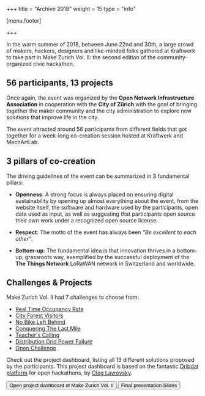 +++
title = "Archive 2018"
weight = 15
type = "info"

[menu.footer]

+++

In the warm summer of 2018, between June 22nd and 30th, a large crowd of makers, hackers, designers and like-minded folks gathered at Kraftwerk to take part in Make Zurich Vol. II: the second edition of the community-organized civic hackathon.

<!--more-->

## 56 participants, 13 projects

Once again, the event was organized by the **Open Network Infrastructure Association** in cooperation with the **City of Zürich** with the goal of bringing together the maker community and the city administration to explore new solutions that improve life in the city.

The event attracted around 56 participants from different fields that got together for a week-long co-creation session hosted at Kraftwerk and MechArtLab.

## 3 pillars of co-creation

The driving guidelines of the event can be summarized in 3 fundamental pillars:

* **Openness**: A strong focus is always placed on ensuring digital sustainability by opening up almost everything about the event, from the website itself, the software and hardware used by the participants, open data used as input, as well as suggesting that participants open source their own work under a recognized open source license.

* **Respect**: The motto of the event has always been *"Be excellent to each other"*.

* **Bottom-up**: The fundamental idea is that innovation thrives in a bottom-up, grassroots way, exemplified by the successful deployment of the **The Things Network** LoRaWAN network in Switzerland and worldwide.

## Challenges & Projects

Make Zurich Vol. II had 7 challenges to choose from:

* <span class="btn btn-sm purple darken-4"><a href="box/1" class="white-text">Real Time Occupancy Rate</a></span><br/>
* <span class="btn btn-sm purple darken-4"><a href="box/2" class="white-text">City Forest Visitors</a></span><br/>
* <span class="btn btn-sm purple darken-4"><a href="box/3" class="white-text">No Bike Left Behind</a></span><br/>
* <span class="btn btn-sm purple darken-4"><a href="box/4" class="white-text">Conquering The Last Mile</a></span><br/>
* <span class="btn btn-sm purple darken-4"><a href="box/5" class="white-text">Teacher's Calling</a></span><br/>
* <span class="btn btn-sm purple darken-4"><a href="box/6" class="white-text">Distribution Grid Power Failure</a></span><br/>
* <span class="btn btn-sm purple darken-4"><a href="box/7" class="white-text">Open Challenge</a></span><br/>

Check out the project dashboard, listing all 13 different solutions proposed by the participants.
This project dashboard is based on the fantastic [Dribdat platform](https://datalets.ch/dribdat/)
for open hackathons, by [Oleg Lavrovsky](https://blog.datalets.ch/author/oleg/).

<a href="https://now.makezurich.ch/event/3">
  <button type="button" class="btn event-primary-color m-0 waves-effect waves-light" >
      Open project dashboard of Make Zurich Vol. II <i class="fa fa-code ml-2"></i>
  </button>
</a>

<a href="https://docs.google.com/presentation/d/1fXI5CKWvhOAN5mPgH-V5mJNJbjLmShOoPy4aEuhsOJg/present?usp=sharing">
  <button type="button" class="btn event-primary-color m-0 waves-effect waves-light" >
      Final presentation Slides<i class="fa fa-desktop ml-2"></i>
  </button>
</a>
